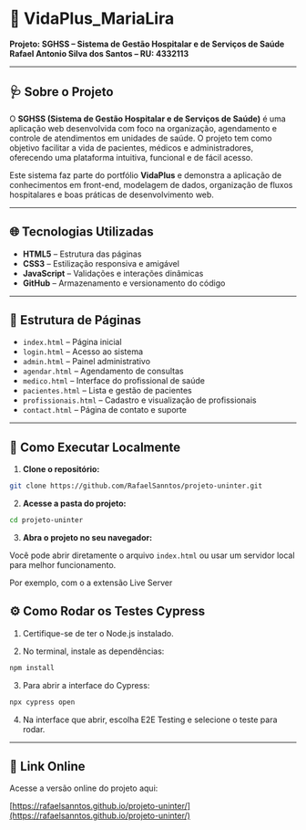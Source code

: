 # 💙 VidaPlus_MariaLira  
**Projeto: SGHSS – Sistema de Gestão Hospitalar e de Serviços de Saúde**
**Rafael Antonio Silva dos Santos – RU: 4332113**

---

## 🩺 Sobre o Projeto

O **SGHSS (Sistema de Gestão Hospitalar e de Serviços de Saúde)** é uma aplicação web desenvolvida com foco na organização, agendamento e controle de atendimentos em unidades de saúde. O projeto tem como objetivo facilitar a vida de pacientes, médicos e administradores, oferecendo uma plataforma intuitiva, funcional e de fácil acesso.

Este sistema faz parte do portfólio **VidaPlus** e demonstra a aplicação de conhecimentos em front-end, modelagem de dados, organização de fluxos hospitalares e boas práticas de desenvolvimento web.

---

## 🌐 Tecnologias Utilizadas

- **HTML5** – Estrutura das páginas  
- **CSS3** – Estilização responsiva e amigável  
- **JavaScript** – Validações e interações dinâmicas  
- **GitHub** – Armazenamento e versionamento do código

---

## 📁 Estrutura de Páginas

- `index.html` – Página inicial  
- `login.html` – Acesso ao sistema  
- `admin.html` – Painel administrativo  
- `agendar.html` – Agendamento de consultas  
- `medico.html` – Interface do profissional de saúde  
- `pacientes.html` – Lista e gestão de pacientes  
- `profissionais.html` – Cadastro e visualização de profissionais  
- `contact.html` – Página de contato e suporte  

---

## 🚀 Como Executar Localmente

1. **Clone o repositório:**

```bash
git clone https://github.com/RafaelSanntos/projeto-uninter.git
```

2. **Acesse a pasta do projeto:**

```bash
cd projeto-uninter
```

3. **Abra o projeto no seu navegador:**

Você pode abrir diretamente o arquivo `index.html` ou usar um servidor local para melhor funcionamento.

Por exemplo, com o a extensão Live Server

## ⚙️ Como Rodar os Testes Cypress

1. Certifique-se de ter o Node.js instalado.

2. No terminal, instale as dependências:

```bash
npm install
```

3. Para abrir a interface do Cypress:

```bash
npx cypress open
```

4. Na interface que abrir, escolha E2E Testing e selecione o teste para rodar.

---

## 🔗 Link Online

Acesse a versão online do projeto aqui:

[https://rafaelsanntos.github.io/projeto-uninter/](https://rafaelsanntos.github.io/projeto-uninter/)

